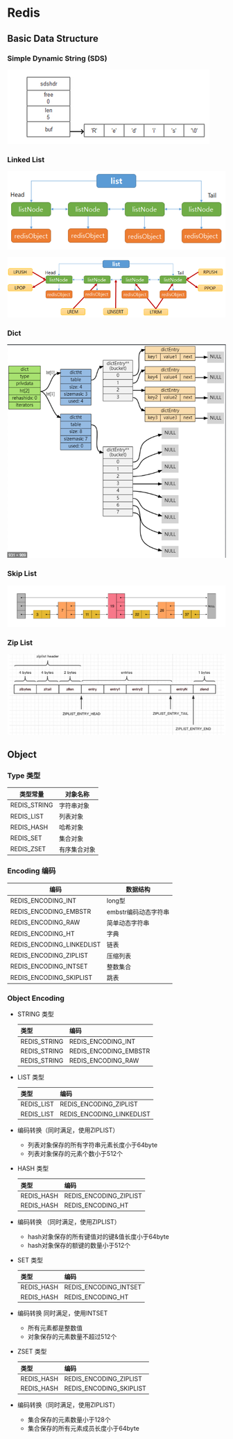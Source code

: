# Redis

## Basic Data Structure

### Simple Dynamic String (SDS)

![fig1](./img/1.png)

### Linked List 

![fig2](./img/2.png)

![fig3](./img/3.png)

### Dict

![fig4](./img/4.png)

### Skip List

![fig5](./img/5.png)

### Zip List

![fig6](./img/6.png)

## Object

### Type 类型

| 类型常量     | 对象名称     |
|--------------|----------|
| REDIS_STRING | 字符串对象   |
| REDIS_LIST   | 列表对象     |
| REDIS_HASH   | 哈希对象     |
| REDIS_SET    | 集合对象     |
| REDIS_ZSET   | 有序集合对象 |


### Encoding 编码

| 编码                      | 数据结构             |
|---------------------------|---------------------|
| REDIS_ENCODING_INT        | long型               |
| REDIS_ENCODING_EMBSTR     | embstr编码动态字符串 |
| REDIS_ENCODING_RAW        | 简单动态字符串       |
| REDIS_ENCODING_HT         | 字典                 |
| REDIS_ENCODING_LINKEDLIST | 链表                 |
| REDIS_ENCODING_ZIPLIST    | 压缩列表             |
| REDIS_ENCODING_INTSET     | 整数集合             |
| REDIS_ENCODING_SKIPLIST   | 跳表                 |


### Object Encoding

* STRING 类型

    | 类型         | 编码                  |
    |--------------|-----------------------|
    | REDIS_STRING | REDIS_ENCODING_INT    |
    | REDIS_STRING | REDIS_ENCODING_EMBSTR |
    | REDIS_STRING | REDIS_ENCODING_RAW    |



* LIST 类型 

    | 类型       | 编码                      |
    |------------|---------------------------|
    | REDIS_LIST | REDIS_ENCODING_ZIPLIST    |
    | REDIS_LIST | REDIS_ENCODING_LINKEDLIST |

* 编码转换（同时满足，使用ZIPLIST）
    * 列表对象保存的所有字符串元素长度小于64byte
    * 列表对象保存的元素个数小于512个

* HASH 类型

    | 类型       | 编码                   |
    |------------|------------------------|
    | REDIS_HASH | REDIS_ENCODING_ZIPLIST |
    | REDIS_HASH | REDIS_ENCODING_HT      |


* 编码转换 （同时满足，使用ZIPLIST）
    * hash对象保存的所有键值对的键&值长度小于64byte
    * hash对象保存的额键的数量小于512个

* SET 类型

    | 类型       | 编码                   |
    |------------|------------------------|
    | REDIS_HASH | REDIS_ENCODING_INTSET |
    | REDIS_HASH | REDIS_ENCODING_HT      |

* 编码转换 同时满足，使用INTSET
    * 所有元素都是整数值
    * 对象保存的元素数量不超过512个


* ZSET 类型

    | 类型       | 编码                    |
    |------------|-------------------------|
    | REDIS_HASH | REDIS_ENCODING_ZIPLIST  |
    | REDIS_HASH | REDIS_ENCODING_SKIPLIST |

* 编码转换（同时满足，使用ZIPLIST）
    * 集合保存的元素数量小于128个
    * 集合保存的所有元素成员长度小于64byte
